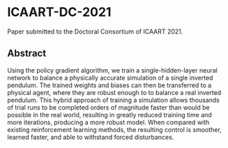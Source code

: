# ICAART-DC-2021
Paper submitted to the Doctoral Consortium of ICAART 2021.

## Abstract

Using the policy gradient algorithm, we train a single-hidden-layer neural network to balance a physically accurate simulation of a single inverted pendulum. The trained weights and biases can then be transferred to a physical agent, where they are robust enough to to balance a real inverted pendulum. This hybrid approach of training a simulation allows thousands of trial runs to be completed orders of magnitude faster than would be possible in the real world, resulting in greatly reduced training time and more iterations, producing a more robust model. When compared with existing reinforcement learning methods, the resulting control is smoother, learned faster, and able to withstand forced disturbances.

